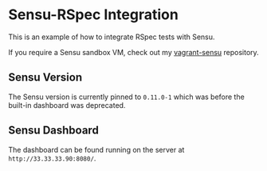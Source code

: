 # Sensu-RSpec Integration

This is an example of how to integrate RSpec tests with Sensu.

If you require a Sensu sandbox VM, check out my [vagrant-sensu](https://github.com/bsnape/vagrant-sensu) repository.

## Sensu Version

The Sensu version is currently pinned to `0.11.0-1` which was before the built-in dashboard was deprecated.

## Sensu Dashboard

The dashboard can be found running on the server at `http://33.33.33.90:8080/`.

